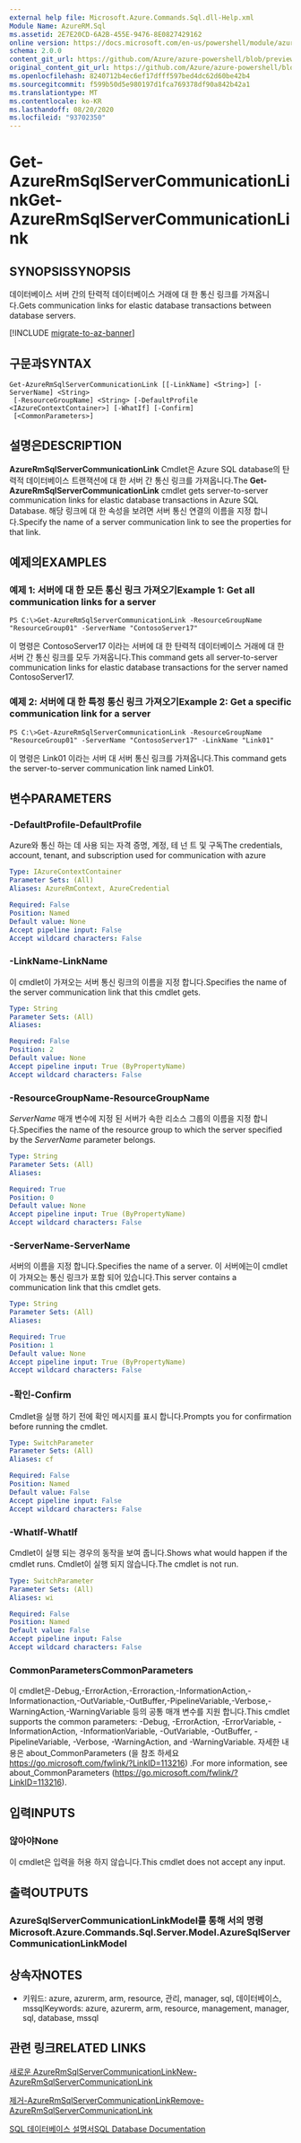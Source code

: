 ```yaml
---
external help file: Microsoft.Azure.Commands.Sql.dll-Help.xml
Module Name: AzureRM.Sql
ms.assetid: 2E7E20CD-6A2B-455E-9476-8E0827429162
online version: https://docs.microsoft.com/en-us/powershell/module/azurerm.sql/get-azurermsqlservercommunicationlink
schema: 2.0.0
content_git_url: https://github.com/Azure/azure-powershell/blob/preview/src/ResourceManager/Sql/Commands.Sql/help/Get-AzureRmSqlServerCommunicationLink.md
original_content_git_url: https://github.com/Azure/azure-powershell/blob/preview/src/ResourceManager/Sql/Commands.Sql/help/Get-AzureRmSqlServerCommunicationLink.md
ms.openlocfilehash: 8240712b4ec6ef17dfff597bed4dc62d60be42b4
ms.sourcegitcommit: f599b50d5e980197d1fca769378df90a842b42a1
ms.translationtype: MT
ms.contentlocale: ko-KR
ms.lasthandoff: 08/20/2020
ms.locfileid: "93702350"
---
```

# <span data-ttu-id="f2f6a-101">Get-AzureRmSqlServerCommunicationLink</span><span class="sxs-lookup"><span data-stu-id="f2f6a-101">Get-AzureRmSqlServerCommunicationLink</span></span>

## <span data-ttu-id="f2f6a-102">SYNOPSIS</span><span class="sxs-lookup"><span data-stu-id="f2f6a-102">SYNOPSIS</span></span>
<span data-ttu-id="f2f6a-103">데이터베이스 서버 간의 탄력적 데이터베이스 거래에 대 한 통신 링크를 가져옵니다.</span><span class="sxs-lookup"><span data-stu-id="f2f6a-103">Gets communication links for elastic database transactions between database servers.</span></span>

[!INCLUDE [migrate-to-az-banner](../../includes/migrate-to-az-banner.md)]

## <span data-ttu-id="f2f6a-104">구문과</span><span class="sxs-lookup"><span data-stu-id="f2f6a-104">SYNTAX</span></span>

```
Get-AzureRmSqlServerCommunicationLink [[-LinkName] <String>] [-ServerName] <String>
 [-ResourceGroupName] <String> [-DefaultProfile <IAzureContextContainer>] [-WhatIf] [-Confirm]
 [<CommonParameters>]
```

## <span data-ttu-id="f2f6a-105">설명은</span><span class="sxs-lookup"><span data-stu-id="f2f6a-105">DESCRIPTION</span></span>
<span data-ttu-id="f2f6a-106">**AzureRmSqlServerCommunicationLink** Cmdlet은 Azure SQL database의 탄력적 데이터베이스 트랜잭션에 대 한 서버 간 통신 링크를 가져옵니다.</span><span class="sxs-lookup"><span data-stu-id="f2f6a-106">The **Get-AzureRmSqlServerCommunicationLink** cmdlet gets server-to-server communication links for elastic database transactions in Azure SQL Database.</span></span>
<span data-ttu-id="f2f6a-107">해당 링크에 대 한 속성을 보려면 서버 통신 연결의 이름을 지정 합니다.</span><span class="sxs-lookup"><span data-stu-id="f2f6a-107">Specify the name of a server communication link to see the properties for that link.</span></span>

## <span data-ttu-id="f2f6a-108">예제의</span><span class="sxs-lookup"><span data-stu-id="f2f6a-108">EXAMPLES</span></span>

### <span data-ttu-id="f2f6a-109">예제 1: 서버에 대 한 모든 통신 링크 가져오기</span><span class="sxs-lookup"><span data-stu-id="f2f6a-109">Example 1: Get all communication links for a server</span></span>
```
PS C:\>Get-AzureRmSqlServerCommunicationLink -ResourceGroupName "ResourceGroup01" -ServerName "ContosoServer17"
```

<span data-ttu-id="f2f6a-110">이 명령은 ContosoServer17 이라는 서버에 대 한 탄력적 데이터베이스 거래에 대 한 서버 간 통신 링크를 모두 가져옵니다.</span><span class="sxs-lookup"><span data-stu-id="f2f6a-110">This command gets all server-to-server communication links for elastic database transactions for the server named ContosoServer17.</span></span>

### <span data-ttu-id="f2f6a-111">예제 2: 서버에 대 한 특정 통신 링크 가져오기</span><span class="sxs-lookup"><span data-stu-id="f2f6a-111">Example 2: Get a specific communication link for a server</span></span>
```
PS C:\>Get-AzureRmSqlServerCommunicationLink -ResourceGroupName "ResourceGroup01" -ServerName "ContosoServer17" -LinkName "Link01"
```

<span data-ttu-id="f2f6a-112">이 명령은 Link01 이라는 서버 대 서버 통신 링크를 가져옵니다.</span><span class="sxs-lookup"><span data-stu-id="f2f6a-112">This command gets the server-to-server communication link named Link01.</span></span>

## <span data-ttu-id="f2f6a-113">변수</span><span class="sxs-lookup"><span data-stu-id="f2f6a-113">PARAMETERS</span></span>

### <span data-ttu-id="f2f6a-114">-DefaultProfile</span><span class="sxs-lookup"><span data-stu-id="f2f6a-114">-DefaultProfile</span></span>
<span data-ttu-id="f2f6a-115">Azure와 통신 하는 데 사용 되는 자격 증명, 계정, 테 넌 트 및 구독</span><span class="sxs-lookup"><span data-stu-id="f2f6a-115">The credentials, account, tenant, and subscription used for communication with azure</span></span>

```yaml
Type: IAzureContextContainer
Parameter Sets: (All)
Aliases: AzureRmContext, AzureCredential

Required: False
Position: Named
Default value: None
Accept pipeline input: False
Accept wildcard characters: False
```

### <span data-ttu-id="f2f6a-116">-LinkName</span><span class="sxs-lookup"><span data-stu-id="f2f6a-116">-LinkName</span></span>
<span data-ttu-id="f2f6a-117">이 cmdlet이 가져오는 서버 통신 링크의 이름을 지정 합니다.</span><span class="sxs-lookup"><span data-stu-id="f2f6a-117">Specifies the name of the server communication link that this cmdlet gets.</span></span>

```yaml
Type: String
Parameter Sets: (All)
Aliases:

Required: False
Position: 2
Default value: None
Accept pipeline input: True (ByPropertyName)
Accept wildcard characters: False
```

### <span data-ttu-id="f2f6a-118">-ResourceGroupName</span><span class="sxs-lookup"><span data-stu-id="f2f6a-118">-ResourceGroupName</span></span>
<span data-ttu-id="f2f6a-119">*ServerName* 매개 변수에 지정 된 서버가 속한 리소스 그룹의 이름을 지정 합니다.</span><span class="sxs-lookup"><span data-stu-id="f2f6a-119">Specifies the name of the resource group to which the server specified by the *ServerName* parameter belongs.</span></span>

```yaml
Type: String
Parameter Sets: (All)
Aliases:

Required: True
Position: 0
Default value: None
Accept pipeline input: True (ByPropertyName)
Accept wildcard characters: False
```

### <span data-ttu-id="f2f6a-120">-ServerName</span><span class="sxs-lookup"><span data-stu-id="f2f6a-120">-ServerName</span></span>
<span data-ttu-id="f2f6a-121">서버의 이름을 지정 합니다.</span><span class="sxs-lookup"><span data-stu-id="f2f6a-121">Specifies the name of a server.</span></span>
<span data-ttu-id="f2f6a-122">이 서버에는이 cmdlet이 가져오는 통신 링크가 포함 되어 있습니다.</span><span class="sxs-lookup"><span data-stu-id="f2f6a-122">This server contains a communication link that this cmdlet gets.</span></span>

```yaml
Type: String
Parameter Sets: (All)
Aliases:

Required: True
Position: 1
Default value: None
Accept pipeline input: True (ByPropertyName)
Accept wildcard characters: False
```

### <span data-ttu-id="f2f6a-123">-확인</span><span class="sxs-lookup"><span data-stu-id="f2f6a-123">-Confirm</span></span>
<span data-ttu-id="f2f6a-124">Cmdlet을 실행 하기 전에 확인 메시지를 표시 합니다.</span><span class="sxs-lookup"><span data-stu-id="f2f6a-124">Prompts you for confirmation before running the cmdlet.</span></span>

```yaml
Type: SwitchParameter
Parameter Sets: (All)
Aliases: cf

Required: False
Position: Named
Default value: False
Accept pipeline input: False
Accept wildcard characters: False
```

### <span data-ttu-id="f2f6a-125">-WhatIf</span><span class="sxs-lookup"><span data-stu-id="f2f6a-125">-WhatIf</span></span>
<span data-ttu-id="f2f6a-126">Cmdlet이 실행 되는 경우의 동작을 보여 줍니다.</span><span class="sxs-lookup"><span data-stu-id="f2f6a-126">Shows what would happen if the cmdlet runs.</span></span>
<span data-ttu-id="f2f6a-127">Cmdlet이 실행 되지 않습니다.</span><span class="sxs-lookup"><span data-stu-id="f2f6a-127">The cmdlet is not run.</span></span>

```yaml
Type: SwitchParameter
Parameter Sets: (All)
Aliases: wi

Required: False
Position: Named
Default value: False
Accept pipeline input: False
Accept wildcard characters: False
```

### <span data-ttu-id="f2f6a-128">CommonParameters</span><span class="sxs-lookup"><span data-stu-id="f2f6a-128">CommonParameters</span></span>
<span data-ttu-id="f2f6a-129">이 cmdlet은-Debug,-ErrorAction,-Erroraction,-InformationAction,-Informationaction,-OutVariable,-OutBuffer,-PipelineVariable,-Verbose,-WarningAction,-WarningVariable 등의 공통 매개 변수를 지원 합니다.</span><span class="sxs-lookup"><span data-stu-id="f2f6a-129">This cmdlet supports the common parameters: -Debug, -ErrorAction, -ErrorVariable, -InformationAction, -InformationVariable, -OutVariable, -OutBuffer, -PipelineVariable, -Verbose, -WarningAction, and -WarningVariable.</span></span> <span data-ttu-id="f2f6a-130">자세한 내용은 about_CommonParameters (을 참조 하세요 https://go.microsoft.com/fwlink/?LinkID=113216) .</span><span class="sxs-lookup"><span data-stu-id="f2f6a-130">For more information, see about_CommonParameters (https://go.microsoft.com/fwlink/?LinkID=113216).</span></span>

## <span data-ttu-id="f2f6a-131">입력</span><span class="sxs-lookup"><span data-stu-id="f2f6a-131">INPUTS</span></span>

### <span data-ttu-id="f2f6a-132">않아야</span><span class="sxs-lookup"><span data-stu-id="f2f6a-132">None</span></span>
<span data-ttu-id="f2f6a-133">이 cmdlet은 입력을 허용 하지 않습니다.</span><span class="sxs-lookup"><span data-stu-id="f2f6a-133">This cmdlet does not accept any input.</span></span>

## <span data-ttu-id="f2f6a-134">출력</span><span class="sxs-lookup"><span data-stu-id="f2f6a-134">OUTPUTS</span></span>

### <span data-ttu-id="f2f6a-135">AzureSqlServerCommunicationLinkModel를 통해 서의 명령</span><span class="sxs-lookup"><span data-stu-id="f2f6a-135">Microsoft.Azure.Commands.Sql.Server.Model.AzureSqlServerCommunicationLinkModel</span></span>

## <span data-ttu-id="f2f6a-136">상속자</span><span class="sxs-lookup"><span data-stu-id="f2f6a-136">NOTES</span></span>
* <span data-ttu-id="f2f6a-137">키워드: azure, azurerm, arm, resource, 관리, manager, sql, 데이터베이스, mssql</span><span class="sxs-lookup"><span data-stu-id="f2f6a-137">Keywords: azure, azurerm, arm, resource, management, manager, sql, database, mssql</span></span>

## <span data-ttu-id="f2f6a-138">관련 링크</span><span class="sxs-lookup"><span data-stu-id="f2f6a-138">RELATED LINKS</span></span>

[<span data-ttu-id="f2f6a-139">새로운 AzureRmSqlServerCommunicationLink</span><span class="sxs-lookup"><span data-stu-id="f2f6a-139">New-AzureRmSqlServerCommunicationLink</span></span>](./New-AzureRmSqlServerCommunicationLink.md)

[<span data-ttu-id="f2f6a-140">제거-AzureRmSqlServerCommunicationLink</span><span class="sxs-lookup"><span data-stu-id="f2f6a-140">Remove-AzureRmSqlServerCommunicationLink</span></span>](./Remove-AzureRmSqlServerCommunicationLink.md)

[<span data-ttu-id="f2f6a-141">SQL 데이터베이스 설명서</span><span class="sxs-lookup"><span data-stu-id="f2f6a-141">SQL Database Documentation</span></span>](https://docs.microsoft.com/azure/sql-database/)
